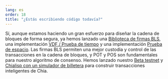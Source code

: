 ```yaml
---
lang: es
order: 18
title: "¿Estás escribiendo código todavía?"
---
```


Sí, aunque estamos haciendo un gran esfuerzo para diseñar la cadena de bloques de forma segura, ya hemos lanzado una [Biblioteca de firmas BLS](https://github.com/Chia-Network/bls-signatures), una implementación [VDF / Prueba de tiempo](https://github.com/Chia-Network/vdf-competition) y una implementación [Prueba de espacio](https://github.com/Chia-Network/proofofspace). Las firmas BLS permiten una mejor custodia y control de las transacciones en la cadena de bloques, y POT y POS son fundamentales para nuestro algoritmo de consenso. Hemos lanzado nuestro [Beta testnet](https://github.com/Chia-Network/chia-blockchain) y [Chialisp con un simulador de billetera](https://www.chia.net/2019/11/27/chialisp.en.html) para construir transacciones inteligentes de Chia.
